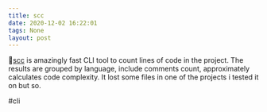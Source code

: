 ```yaml
---
title: scc
date: 2020-12-02 16:22:01
tags: None
layout: post
---
```


🐚[scc](https://github.com/boyter/scc) is amazingly fast CLI tool to count lines of code in the project. The results are grouped by language, include comments count, approximately calculates code complexity. It lost some files in one of the projects i tested it on but so.

#cli
